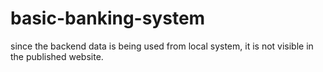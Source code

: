 # basic-banking-system
since the backend data is being used from local system, it is not visible in the published website.
